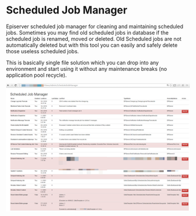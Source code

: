 
<h1>Scheduled Job Manager</h1>

<p>Episerver scheduled job manager for cleaning and maintaining scheduled jobs. Sometimes you may find old scheduled jobs in database if the scheduled job is renamed, moved or deleted. Old Scheduled jobs are not automatically deleted but with this tool you can easily and safely delete those useless scheduled jobs.</p>

<p>This is basically single file solution which you can drop into any environment and start using it without any maintenance breaks (no application pool recycle).</p>

<p><img src="https://raw.githubusercontent.com/huilaaja/ScheduledJobManager/master/images/scheduled-job-manager-01.png" /></p> 
